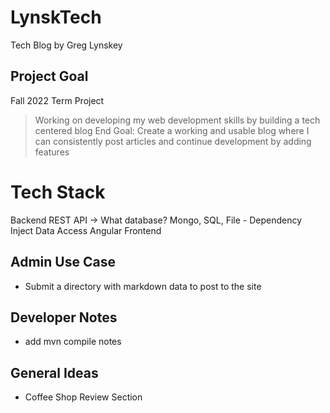 # LynskTech
Tech Blog by Greg Lynskey

## Project Goal
Fall 2022 Term Project
> Working on developing my web development skills by building a tech centered blog
> End Goal: Create a working and usable blog where I can consistently post articles and continue development by adding features

# Tech Stack
Backend REST API -> What database? Mongo, SQL, File
    - Dependency Inject Data Access
Angular Frontend

## Admin Use Case
- Submit a directory with markdown data to post to the site

## Developer Notes
- add mvn compile notes

## General Ideas
- Coffee Shop Review Section


